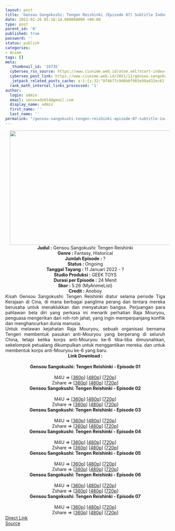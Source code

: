 ```yaml
---
layout: post
title: 'Gensou Sangokushi: Tengen Reishinki (Episode 07) Subtitle Indonesia'
date: 2022-02-26 05:18:14.000000000 +00:00
type: post
parent_id: '0'
published: true
password: ''
status: publish
categories:
- Anime
tags: []
meta:
  _thumbnail_id: '24735'
  cyberseo_rss_source: https://www.ciunime.web.id/atom.xml?start-index=1
  cyberseo_post_link: https://www.ciunime.web.id/2021/12/gensou-sangokushi-tengen-reishinki.html
  _jetpack_related_posts_cache: a:1:{s:32:"8f6677c9d6b0f903e98ad32ec61f8deb";a:2:{s:7:"expires";i:1663513767;s:7:"payload";a:3:{i:0;a:1:{s:2:"id";i:25081;}i:1;a:1:{s:2:"id";i:25200;}i:2;a:1:{s:2:"id";i:24999;}}}}
  rank_math_internal_links_processed: '1'
author:
  login: admin
  email: senseads014@gmail.com
  display_name: admin
  first_name: ''
  last_name: ''
permalink: "/gensou-sangokushi-tengen-reishinki-episode-07-subtitle-indonesia/"
---
```

<div class="separator" style="clear: both; text-align: center;"><a href="https://blogger.googleusercontent.com/img/a/AVvXsEirIHc4ZS81APKpzLYF4l-wjIfUle33iJXFgcKV1e242jGE9DpcJUwtWD0EyyK9zMcbb5gFXCtFT9zkXpVpEQtGZiEDqtQW0Ac-BrJznqEMgTDm7dD9ut26ZOfxUOqF7ljpiOB1ARPpEGOv3YP4Kexfm0Y01vQWXq0kUujqx4fuWYoT6KZe_xfMwIai=s1280" style="margin-left: 1em; margin-right: 1em;"><img border="0" data-original-height="720" data-original-width="1280" height="360" src="{{ site.baseurl }}/assets/2022/02/AVvXsEirIHc4ZS81APKpzLYF4l-wjIfUle33iJXFgcKV1e242jGE9DpcJUwtWD0EyyK9zMcbb5gFXCtFT9zkXpVpEQtGZiEDqtQW0Ac-BrJznqEMgTDm7dD9ut26ZOfxUOqF7ljpiOB1ARPpEGOv3YP4Kexfm0Y01vQWXq0kUujqx4fuWYoT6KZe_xfMwIai=w640-h360" width="640" /></a></div>
<div class="separator" style="clear: both; text-align: center;"></div>
<div style="text-align: center;"><b>Judul</b><b><b> </b>:</b> Gensou Sangokushi: Tengen Reishinki</div>
<div style="text-align: center;"><b><b>Genre :</b></b> Fantasy, Historical</div>
<div style="text-align: center;"><b>Jumlah Episode :</b> ?<br /><b>Status :&nbsp;</b>Ongoing<br /><b>Tanggal Tayang :</b> 11 Januari 2022 - ?<br /><b>Studio Produksi :</b>&nbsp;GEEK TOYS<br /><b>Durasi per Episode :</b> 24 Menit</div>
<div style="text-align: center;"><b>Skor :</b> 5.26 (MyAnimeList)</div>
<div style="text-align: center;"><b>Credit :</b>&nbsp;Anoboy</div>
<div style="text-align: center;"></div>
<div style="text-align: justify;">
<div>Kisah Gensou Sangokushi: Tengen Reishinki diatur selama periode Tiga Kerajaan di Cina, di mana berbagai panglima perang dan tentara mereka berusaha untuk menaklukkan dan menyatukan bangsa. Perjuangan para pahlawan bela diri yang perkasa ini menarik perhatian Raja Mouryou, penguasa mengerikan dari roh-roh jahat, yang ingin memperpanjang konflik dan menghancurkan dunia manusia.</div>
<div></div>
<div>Untuk melawan kejahatan Raja Mouryou, sebuah organisasi bernama Tengen membentuk pasukan anti-Mouryou yang berperang di seluruh China, tetapi ketika korps anti-Mouryou ke-6 tiba-tiba dimusnahkan, sekelompok petualang dikumpulkan untuk menggantikan mereka. dan untuk membentuk korps anti-Mouryou ke-6 yang baru.</div>
</div>
<div style="text-align: justify;"></div>
<div style="text-align: justify;"></div>
<div style="text-align: center;">
<div style="text-align: center;">
<div style="text-align: left;">
<div style="text-align: center;"><b>Link Download :</b></div>
<div style="text-align: center;"><b><br /></b></div>
<div style="text-align: center;"><span style="text-align: left;"><b>Gensou Sangokushi: Tengen Reishinki&nbsp;</b></span><b>- Episode 01</b></div>
<div style="text-align: center;"><b><br /></b></div>
<div style="text-align: center;">M4U =&gt; [<a href="https://www.mp4upload.com/27uobw7bjalw" target="_blank" rel="noopener">360p</a>] [<a href="https://www.mp4upload.com/ty9e059fbhm3" target="_blank" rel="noopener">480p</a>] [<a href="https://www.mp4upload.com/zp5ltqig2qpd" target="_blank" rel="noopener">720p</a>]</div>
<div style="text-align: center;">Zshare =&gt; [<a href="https://www67.zippyshare.com/v/c3qwPQmj/file.html" target="_blank" rel="noopener">360p</a>] [<a href="https://www67.zippyshare.com/v/rRb8JmUV/file.html" target="_blank" rel="noopener">480p</a>] [<a href="https://www93.zippyshare.com/v/2FVOt6aq/file.html" target="_blank" rel="noopener">720p</a>]</div>
<div style="text-align: center;"></div>
<div style="text-align: center;">
<div><span style="text-align: left;"><b>Gensou Sangokushi: Tengen Reishinki&nbsp;</b></span><b>- Episode 02</b></div>
<div><b><br /></b></div>
<div>M4U =&gt; [<a href="https://www.mp4upload.com/km3tyxzry3dm" target="_blank" rel="noopener">360p</a>] [<a href="https://www.mp4upload.com/ekaujm0llzm9" target="_blank" rel="noopener">480p</a>] [<a href="https://www.mp4upload.com/le0ux6i3ud9g" target="_blank" rel="noopener">720p</a>]</div>
<div>Zshare =&gt; [<a href="https://www94.zippyshare.com/v/M8tUXqLm/file.html" target="_blank" rel="noopener">360p</a>] [<a href="https://www94.zippyshare.com/v/Hz67sPNn/file.html" target="_blank" rel="noopener">480p</a>] [<a href="https://www94.zippyshare.com/v/pwUSrnO5/file.html" target="_blank" rel="noopener">720p</a>]</div>
<div></div>
<div>
<div><span style="text-align: left;"><b>Gensou Sangokushi: Tengen Reishinki&nbsp;</b></span><b>- Episode 03</b></div>
<div><b><br /></b></div>
<div>M4U =&gt; [<a href="https://www.mp4upload.com/4aq09u37aprb" target="_blank" rel="noopener">360p</a>] [<a href="https://www.mp4upload.com/nfbyucbzuwln" target="_blank" rel="noopener">480p</a>] [<a href="https://www.mp4upload.com/hj7d656ogna4" target="_blank" rel="noopener">720p</a>]</div>
<div>Zshare =&gt; [<a href="https://www62.zippyshare.com/v/ls4CTvSC/file.html" target="_blank" rel="noopener">360p</a>] [<a href="https://www62.zippyshare.com/v/zx5P3jdC/file.html" target="_blank" rel="noopener">480p</a>] [<a href="https://www119.zippyshare.com/v/CPyIh1uX/file.html" target="_blank" rel="noopener">720p</a>]</div>
</div>
<div></div>
<div>
<div><span style="text-align: left;"><b>Gensou Sangokushi: Tengen Reishinki&nbsp;</b></span><b>- Episode 04</b></div>
<div><b><br /></b></div>
<div>M4U =&gt; [<a href="http://www.solidfiles.com/v/eWrppVpPMGnp6" target="_blank" rel="noopener">360p</a>] [<a href="http://www.solidfiles.com/v/y6pWWWa8MjAPy" target="_blank" rel="noopener">480p</a>] [<a href="http://www.solidfiles.com/v/3d4XXWgNyKn77" target="_blank" rel="noopener">720p</a>]</div>
<div>Zshare =&gt; [<a href="https://www6.zippyshare.com/v/pRcatrAr/file.html" target="_blank" rel="noopener">360p</a>] [<a href="https://www6.zippyshare.com/v/blbhbGXY/file.html" target="_blank" rel="noopener">480p</a>] [<a href="https://www6.zippyshare.com/v/7JG5gKWf/file.html" target="_blank" rel="noopener">720p</a>]</div>
</div>
<div></div>
<div>
<div><span style="text-align: left;"><b>Gensou Sangokushi: Tengen Reishinki&nbsp;</b></span><b>- Episode 05</b></div>
<div><b><br /></b></div>
<div>M4U =&gt; [<a href="http://www.solidfiles.com/v/a4Rp23mpKk48j" target="_blank" rel="noopener">360p</a>] [<a href="http://www.solidfiles.com/v/eWqA7dne5qjdV" target="_blank" rel="noopener">480p</a>] [<a href="http://www.solidfiles.com/v/wWGwBD7nZgdXM" target="_blank" rel="noopener">720p</a>]</div>
<div>Zshare =&gt; [<a href="https://www46.zippyshare.com/v/OUdt3h7G/file.html" target="_blank" rel="noopener">360p</a>] [<a href="https://www46.zippyshare.com/v/UCsmBNYU/file.html" target="_blank" rel="noopener">480p</a>] [<a href="https://www46.zippyshare.com/v/zJKj5WoZ/file.html" target="_blank" rel="noopener">720p</a>]</div>
</div>
<div></div>
<div>
<div><span style="text-align: left;"><b>Gensou Sangokushi: Tengen Reishinki&nbsp;</b></span><b>- Episode 06</b></div>
<div><b><br /></b></div>
<div>M4U =&gt; [<a href="https://www.mp4upload.com/87uv808jfqaw" target="_blank" rel="noopener">360p</a>] [<a href="https://www.mp4upload.com/uq5x4ryrro1x" target="_blank" rel="noopener">480p</a>] [<a href="https://www.mp4upload.com/jqwdswfherht" target="_blank" rel="noopener">720p</a>]</div>
<div>Zshare =&gt; [<a href="https://www18.zippyshare.com/v/LU17tatL/file.html" target="_blank" rel="noopener">360p</a>] [<a href="https://www18.zippyshare.com/v/DrPeVYkF/file.html" target="_blank" rel="noopener">480p</a>] [<a href="https://www18.zippyshare.com/v/VH8G48bY/file.html" target="_blank" rel="noopener">720p</a>]</div>
</div>
<div></div>
<div>
<div><span style="text-align: left;"><b>Gensou Sangokushi: Tengen Reishinki&nbsp;</b></span><b>- Episode 07</b></div>
<div><b><br /></b></div>
<div>M4U =&gt; [<a href="https://www.mp4upload.com/ebce8l90prvk" target="_blank" rel="noopener">360p</a>] [<a href="https://www.mp4upload.com/v9i3ivjq36s7" target="_blank" rel="noopener">480p</a>] [<a href="https://www.mp4upload.com/xpfrnr15qqej" target="_blank" rel="noopener">720p</a>]</div>
<div>Zshare =&gt; [<a href="https://www25.zippyshare.com/v/psK7QWmY/file.html" target="_blank" rel="noopener">360p</a>] [<a href="https://www25.zippyshare.com/v/IWyn5Lsc/file.html" target="_blank" rel="noopener">480p</a>] [<a href="https://www25.zippyshare.com/v/o8LWGx6E/file.html" target="_blank" rel="noopener">720p</a>]</div>
</div>
</div>
</div>
</div>
</div>
<link rel="stylesheet" href="https://cdnjs.cloudflare.com/ajax/libs/font-awesome/4.7.0/css/font-awesome.min.css" />
<div class="divbtn"> <a href="https://handymansurrender.com/fihup8buzv?key=94550f7ce39444073321dde3b8782f97" class="btn"><i class="fa fa-download"></i> Direct Link</a> <br /><a href="https://www.ciunime.web.id/2021/12/gensou-sangokushi-tengen-reishinki.html">Source</a> </div>
